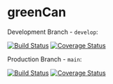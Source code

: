 # greenCan

Development Branch - `develop`:

[![Build Status](https://app.travis-ci.com/gcivil-nyu-org/S2022-Team-3-repo.svg?branch=develop)](https://app.travis-ci.com/gcivil-nyu-org/S2022-Team-3-repo)
[![Coverage Status](https://coveralls.io/repos/github/gcivil-nyu-org/S2022-Team-3-repo/badge.svg?branch=develop)](https://coveralls.io/github/gcivil-nyu-org/S2022-Team-3-repo?branch=develop)

Production Branch - `main`:

[![Build Status](https://app.travis-ci.com/gcivil-nyu-org/S2022-Team-3-repo.svg?branch=main)](https://app.travis-ci.com/gcivil-nyu-org/S2022-Team-3-repo)
[![Coverage Status](https://coveralls.io/repos/github/gcivil-nyu-org/S2022-Team-3-repo/badge.svg?branch=main)](https://coveralls.io/github/gcivil-nyu-org/S2022-Team-3-repo?branch=main)
